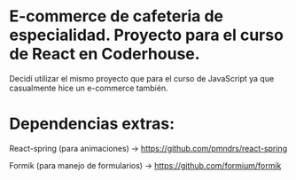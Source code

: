 # E-commerce de cafeteria de especialidad. Proyecto para el curso de React en Coderhouse.

Decidí utilizar el mismo proyecto que para el curso de JavaScript ya que casualmente hice un e-commerce también. 

# Dependencias extras:

React-spring (para animaciones) -> https://github.com/pmndrs/react-spring

Formik (para manejo de formularios) -> https://github.com/formium/formik
